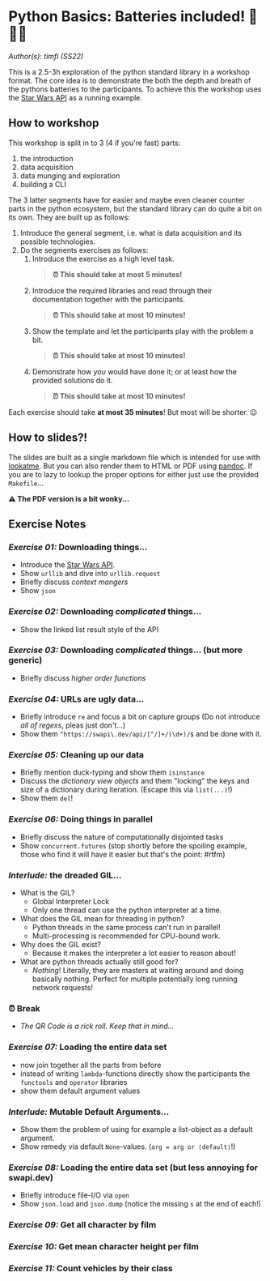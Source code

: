 Python Basics: Batteries included! 🔋🔋🔋
=========================================

_Author(s): timfi (SS22)_

This is a 2.5-3h exploration of the python standard library
in a workshop format. The core idea is to demonstrate the
both the depth and breath of the pythons batteries to the
participants. To achieve this the workshop uses the
[Star Wars API](https://swapi.dev) as a running example.

How to workshop
---------------

This workshop is split in to 3 (4 if you're fast) parts:

1. the introduction
2. data acquisition
3. data munging and exploration
4. building a CLI

The 3 latter segments have for easier and maybe even cleaner
counter parts in the python ecosystem, but the standard
library can do quite a bit on its own. They are built up as
follows:

1. Introduce the general segment, i.e. what is data
   acquisition and its possible technologies.
2. Do the segments exercises as follows:
   1. Introduce the exercise as a high level task.
      > **⏰ This should take at most  5 minutes!**
   2. Introduce the required libraries and read through
      their documentation together with the participants.
      > **⏰ This should take at most 10 minutes!**
   3. Show the template and let the participants play with
      the problem a bit.
      > **⏰ This should take at most 10 minutes!**
   4. Demonstrate how *you* would have done it; or at least
      how the provided solutions do it.
      > **⏰ This should take at most 10 minutes!**

Each exercise should take **at most 35 minutes**! But most
will be shorter. 😉

How to slides?!
---------------

The slides are built as a single markdown file which is
intended for use with [lookatme](https://pypi.org/project/lookatme/). But you can also
render them to HTML or PDF using [pandoc](https://pandoc.org/).
If you are to lazy to lookup the proper options for either
just use the provided `Makefile`…

**⚠ The PDF version is a bit wonky...**

Exercise Notes
--------------

### _Exercise 01:_ Downloading things...

- Introduce the [Star Wars API](https://swapi.dev).
- Show `urllib` and dive into `urllib.request`
- Briefly discuss *context mangers*
- Show `json`

### _Exercise 02:_ Downloading *complicated* things...

- Show the linked list result style of the API

### _Exercise 03:_ Downloading *complicated* things... (but more generic)

- Briefly discuss *higher order functions*

### _Exercise 04:_ URLs are ugly data...

- Briefly introduce `re` and focus a bit on capture groups
  (Do not introduce *all of regexs*, pleas just don't...)
- Show them `^https://swapi\.dev/api/[^/]+/(\d+)/$` and be
  done with it.

### _Exercise 05:_ Cleaning up our data

- Briefly mention duck-typing and show them `isinstance`
- Discuss the _dictionary view objects_ and them "locking"
  the keys and size of a dictionary during iteration.
  (Escape this via `list(...)`!)
- Show them `del`!

### _Exercise 06:_ Doing things in parallel

- Briefly discuss the nature of computationally disjointed
  tasks
- Show `concurrent.futures` (stop shortly before the
  spoiling example, those who find it will have it easier
  but that's the point: #rtfm)

### _Interlude:_ the dreaded GIL...

- What is the GIL?
    - Global Interpreter Lock
    - Only one thread can use the python interpreter at a
      time.
- What does the GIL mean for threading in python?
    - Python threads in the same process can't run in
      parallel!
    - Multi-processing is recommended for CPU-bound work.
- Why does the GIL exist?
    - Because it makes the interpreter a lot easier to
      reason about!
- What are python threads actually still good for?
    - *Nothing*! Literally, they are masters at waiting
      around and doing basically nothing. Perfect for
      multiple potentially long running network requests!

### ⏰ Break

- *The QR Code is a rick roll. Keep that in mind...*

### _Exercise 07:_ Loading the entire data set

- now join together all the parts from before
- instead of writing `lambda`-functions directly show the
  participants the `functools` and `operator` libraries
- show them default argument values

### _Interlude:_ Mutable Default Arguments...

- Show them the problem of using for example a list-object
  as a default argument.
- Show remedy via default `None`-values.
  (`arg = arg or ⟨default⟩`!)

### _Exercise 08:_ Loading the entire data set (but less annoying for swapi.dev)

- Briefly introduce file-I/O via `open`
- Show `json.load` and `json.dump` (notice the missing `s` at the end of each!)

### _Exercise 09:_ Get all character by film

### _Exercise 10:_ Get mean character height per film

### _Exercise 11:_ Count vehicles by their class
